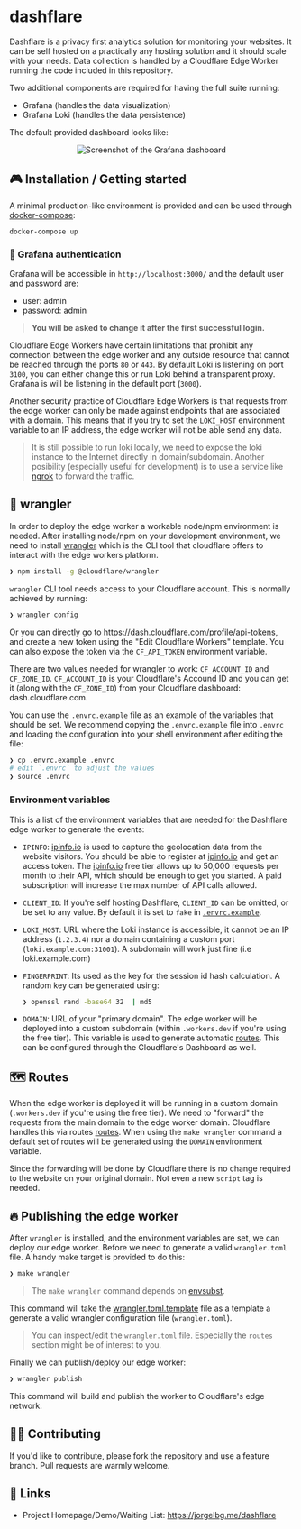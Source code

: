 # dashflare

Dashflare is a privacy first analytics solution for monitoring your websites. It can be self hosted
on a practically any hosting solution and it should scale with your needs. Data collection is handled
by a Cloudflare Edge Worker running the code included in this repository.

Two additional components are required for having the full suite running:
* Grafana (handles the data visualization)
* Grafana Loki (handles the data persistence)

The default provided dashboard looks like:

<p align="center">
    <img class="center" src="http://screen.jorgelbg.me/jorgelbg-dropshare/w6nAqMZzsPVz57ab.png" alt="Screenshot of the Grafana dashboard"/>
</p>

## 🎮 Installation / Getting started

A minimal production-like environment is provided and can be used through
[docker-compose](https://docs.docker.com/compose/):

```
docker-compose up
```

### 🔑 Grafana authentication

Grafana will be accessible in `http://localhost:3000/` and the default user and password are:

* user: admin
* password: admin

> **You will be asked to change it after the first successful login.**

Cloudflare Edge Workers have certain limitations that prohibit any connection between the edge worker
and any outside resource that cannot be reached through the ports `80` or `443`. By default Loki is
listening on port `3100`, you can either change this or run Loki behind a transparent proxy. Grafana is will be listening in the default port (`3000`).

Another security practice of Cloudflare Edge Workers is that requests from the edge worker can only be made
against endpoints that are associated with a domain. This means that if you try to set the
`LOKI_HOST` environment variable to an IP address, the edge worker will not be able send any data.

> It is still possible to run loki locally, we need to expose the loki instance to the Internet directly in
> domain/subdomain. Another posibility (especially useful for development) is to use a service like
> [ngrok](https://ngrok.com/) to forward the traffic.

## 🤠 wrangler

In order to deploy the edge worker a workable node/npm environment is needed. After installing
node/npm on your development environment, we need to install
[wrangler](https://github.com/cloudflare/wrangler) which is the CLI tool that cloudflare offers to
interact with the edge workers platform.

```sh
❯ npm install -g @cloudflare/wrangler
```

`wrangler` CLI tool needs access to your Cloudflare account. This is normally achieved by running:

```sh
❯ wrangler config
```

Or you can directly go to https://dash.cloudflare.com/profile/api-tokens, and create a new token
using the "Edit Cloudflare Workers" template. You can also expose the token via the `CF_API_TOKEN`
environment variable.

There are two values needed for wrangler to work: `CF_ACCOUNT_ID` and `CF_ZONE_ID`. `CF_ACCOUNT_ID` is
your Cloudflare's Accound ID and you can get it (along with the `CF_ZONE_ID`) from your Cloudflare
dashboard: dash.cloudflare.com.

You can use the `.envrc.example` file as an example of the variables that should be set. We recommend
copying the `.envrc.example` file into `.envrc` and loading the configuration into your shell
environment after editing the file:

```sh
❯ cp .envrc.example .envrc
# edit `.envrc` to adjust the values
❯ source .envrc
```

### Environment variables

This is a list of the environment variables that are needed for the Dashflare edge worker to generate
the events:

* `IPINFO`: [ipinfo.io] is used to capture the geolocation data from the website visitors. You should
  be able to register at [ipinfo.io] and get an access token. The [ipinfo.io] free tier allows up to 50,000 requests
  per month to their API, which should be enough to get you started. A paid subscription will increase
  the max number of API calls allowed.
* `CLIENT_ID`: If you're self hosting Dashflare, `CLIENT_ID` can be omitted, or be set to any value.
  By default it is set to `fake` in [`.envrc.example`](./.envrc.example).
* `LOKI_HOST`: URL where the Loki instance is accessible, it cannot be an IP address (`1.2.3.4`) nor a domain
  containing a custom port (`loki.example.com:31001`). A subdomain will work just fine (i.e loki.example.com)
* `FINGERPRINT`: Its used as the key for the session id hash calculation. A random key can be
  generated using:

  ```sh
  ❯ openssl rand -base64 32  | md5
  ```
* `DOMAIN`: URL of your "primary domain". The edge worker will be deployed into a custom subdomain
  (within `.workers.dev` if you're using the free tier). This variable is used to generate
  automatic [routes](https://developers.cloudflare.com/workers/about/routes/). This can be configured
  through the Cloudflare's Dashboard as well.

## 🗺 Routes

When the edge worker is deployed it will be running in a custom domain (`.workers.dev` if you're
using the free tier). We need to "forward" the requests from the main domain to the edge worker
domain. Cloudflare handles this via routes
[routes](https://developers.cloudflare.com/workers/about/routes/). When using the `make wrangler`
command a default set of routes will be generated using the `DOMAIN` environment variable.

Since the forwarding will be done by Cloudflare there is no change required to the website on your
original domain. Not even a new `script` tag is needed.

## 🔥 Publishing the edge worker

After `wrangler` is installed, and the environment variables are set, we can deploy our edge worker.
Before we need to generate a valid `wrangler.toml` file. A handy make target is provided to do this:

```sh
❯ make wrangler
```

> The `make wrangler` command depends on [envsubst](https://linux.die.net/man/1/envsubst).

This command will take the [wrangler.toml.template](./wrangler.toml.template) file as a template a
generate a valid wrangler configuration file (`wrangler.toml`).

> You can inspect/edit the `wrangler.toml` file. Especially the `routes` section might be of interest
> to you.

Finally we can publish/deploy our edge worker:

```sh
❯ wrangler publish
```

This command will build and publish the worker to Cloudflare's edge network.

<!-- ## 👨🏻‍💻 Developing -->

## 🤚🏻 Contributing

If you'd like to contribute, please fork the repository and use a feature
branch. Pull requests are warmly welcome.

## 🚀 Links

- Project Homepage/Demo/Waiting List: https://jorgelbg.me/dashflare

[ipinfo.io]: https://jorgelbg.me/

